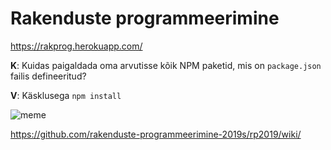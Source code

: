 # Rakenduste programmeerimine

https://rakprog.herokuapp.com/

**K**: Kuidas paigaldada oma arvutisse kõik NPM paketid, mis on `package.json` failis defineeritud?

**V**: Käsklusega `npm install`

![meme](https://external-preview.redd.it/rnqp4a2ZbZskVkVpe21j-BamMMk9vvJ6cnjtjx36sb0.jpg?auto=webp&s=e7814281c56779a9356cf37f1c80a5df3d1a4c2f)

https://github.com/rakenduste-programmeerimine-2019s/rp2019/wiki/